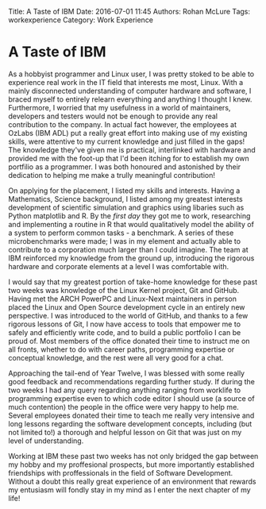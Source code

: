 Title: A Taste of IBM
Date: 2016-07-01 11:45
Authors: Rohan McLure
Tags: workexperience
Category: Work Experience

A Taste of IBM
==============

As a hobbyist programmer and Linux user, I was pretty stoked to be able to experience real work in the IT field that interests me most, Linux. With a mainly disconnected understanding of computer hardware and software, I braced myself to entirely relearn everything and anything I thought I knew. Furthermore, I worried that my usefulness in a world of maintainers, developers and testers would not be enough to provide any real contribution to the company. In actual fact however, the employees at OzLabs (IBM ADL) put a really great effort into making use of my existing skills, were attentive to my current knowledge and just filled in the gaps! The knowledge they've given me is practical, interlinked with hardware and provided me with the foot-up that I'd been itching for to establish my own portfilio as a programmer. I was both honoured and astonished by their dedication to helping me make a trully meaningful contribution!

On applying for the placement, I listed my skills and interests. Having a Mathematics, Science background, I listed among my greatest interests development of scientific simulation and graphics using libaries such as Python matplotlib and R. By the *first day* they got me to work, researching and implementing a routine in R that would qualitatively model the ability of a system to perform common tasks - a benchmark. A series of these microbenchmarks were made; I was in my element and actually able to contribute to a corporation much larger than I could imagine. The team at IBM reinforced my knowledge from the ground up, introducing the rigorous hardware and corporate elements at a level I was comfortable with.

I would say that my greatest portion of take-home knowledge for these past two weeks was knowledge of the Linux Kernel project, Git and GitHub. Having met the ARCH PowerPC and Linux-Next maintainers in person placed the Linux and Open Source development cycle in an entirely new perspective. I was introduced to the world of GitHub, and thanks to a few rigorous lessons of Git, I now have access to tools that empower me to safely and efficiently write code, and to build a public portfolio I can be proud of. Most members of the office donated their time to instruct me on all fronts, whether to do with career paths, programming expertise or conceptual knowledge, and the rest were all very good for a chat.

Approaching the tail-end of Year Twelve, I was blessed with some really good feedback and recommendations regarding further study. If during the two weeks I had any query regarding anything ranging from worklife to programming expertise even to which code editor I should use (a source of much contention) the people in the office were very happy to help me. Several employees donated their time to teach me really very intensive and long lessons regarding the software development concepts, including (but not limited to!) a thorough and helpful lesson on Git that was just on my level of understanding.

Working at IBM these past two weeks has not only bridged the gap between my hobby and my proffesional prospects, but more importantly established friendships with proffessionals in the field of Software Development. Without a doubt this really great experience of an environment that rewards my entusiasm will fondly stay in my mind as I enter the next chapter of my life!
